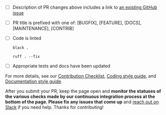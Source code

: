 


- [ ] Description of PR changes above includes a link to [an existing GitHub issue](https://github.com/great-expectations/great_expectations/issues)
- [ ] PR title is prefixed with one of: [BUGFIX], [FEATURE], [DOCS], [MAINTENANCE], [CONTRIB]
- [ ] Code is linted

    ```
    black .

    ruff . --fix
    ```
- [ ] Appropriate tests and docs have been updated

For more details, see our [Contribution Checklist](https://docs.greatexpectations.io/docs/contributing/contributing_checklist), [Coding style guide](https://docs.greatexpectations.io/docs/contributing/style_guides/code_style), and [Documentation style guide](https://docs.greatexpectations.io/docs/contributing/style_guides/docs_style).

After you submit your PR, keep the page open and **monitor the statuses of the various checks made by our continuous integration process at the bottom of the page. Please fix any issues that come up** and [reach out on Slack](https://greatexpectations.io/slack) if you need help. Thanks for contributing!
